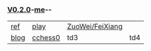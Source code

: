 ### [V0.2.0](https://github.com/littleflute/chess/edit/master/README.md)-[me](https://littleflute.github.io/cchess/)--
<table>
  <tr>
    <td><a href="ref">ref</a></td>
    <td><a href="play">play</a></td>
    <td><a href="ZuoWei/FeiXiang">ZuoWei/FeiXiang</a></td> 
  </tr>
  <tr>
    <td><a href="https://littleflute.github.io/blog">blog</a></td>
    <td><a href="https://littleflute.github.io/cchess0">cchess0</a></td>
    <td>td3</td>
    <td>td4</td>
  </tr>
</table>
  
